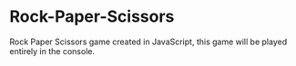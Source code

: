 # Rock-Paper-Scissors
Rock Paper Scissors game created in JavaScript, this game will be played entirely in the console.